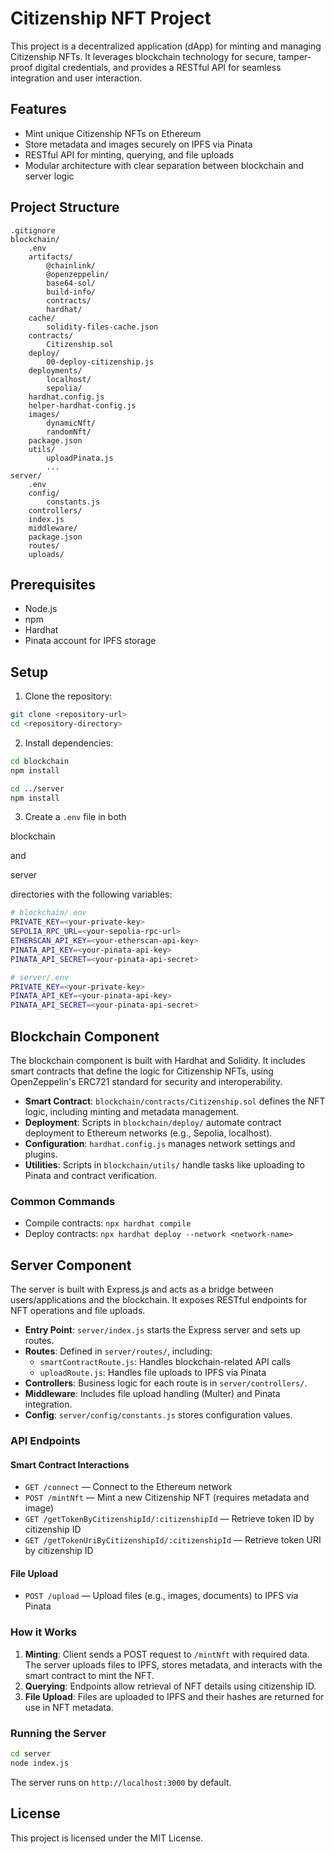 # Citizenship NFT Project

This project is a decentralized application (dApp) for minting and managing Citizenship NFTs. It leverages blockchain technology for secure, tamper-proof digital credentials, and provides a RESTful API for seamless integration and user interaction.

## Features
- Mint unique Citizenship NFTs on Ethereum
- Store metadata and images securely on IPFS via Pinata
- RESTful API for minting, querying, and file uploads
- Modular architecture with clear separation between blockchain and server logic

## Project Structure

```
.gitignore
blockchain/
	.env
	artifacts/
		@chainlink/
		@openzeppelin/
		base64-sol/
		build-info/
		contracts/
		hardhat/
	cache/
		solidity-files-cache.json
	contracts/
		Citizenship.sol
	deploy/
		00-deploy-citizenship.js
	deployments/
		localhost/
		sepolia/
	hardhat.config.js
	helper-hardhat-config.js
	images/
		dynamicNft/
		randomNft/
	package.json
	utils/
		uploadPinata.js
		...
server/
	.env
	config/
		constants.js
	controllers/
	index.js
	middleware/
	package.json
	routes/
	uploads/
```

## Prerequisites

- Node.js
- npm
- Hardhat
- Pinata account for IPFS storage

## Setup

1. Clone the repository:

```sh
git clone <repository-url>
cd <repository-directory>
```

2. Install dependencies:

```sh
cd blockchain
npm install

cd ../server
npm install
```

3. Create a `.env` file in both 

blockchain

 and 

server

 directories with the following variables:

```sh
# blockchain/.env
PRIVATE_KEY=<your-private-key>
SEPOLIA_RPC_URL=<your-sepolia-rpc-url>
ETHERSCAN_API_KEY=<your-etherscan-api-key>
PINATA_API_KEY=<your-pinata-api-key>
PINATA_API_SECRET=<your-pinata-api-secret>

# server/.env
PRIVATE_KEY=<your-private-key>
PINATA_API_KEY=<your-pinata-api-key>
PINATA_API_SECRET=<your-pinata-api-secret>
```

## Blockchain Component
The blockchain component is built with Hardhat and Solidity. It includes smart contracts that define the logic for Citizenship NFTs, using OpenZeppelin's ERC721 standard for security and interoperability.

- **Smart Contract**: `blockchain/contracts/Citizenship.sol` defines the NFT logic, including minting and metadata management.
- **Deployment**: Scripts in `blockchain/deploy/` automate contract deployment to Ethereum networks (e.g., Sepolia, localhost).
- **Configuration**: `hardhat.config.js` manages network settings and plugins.
- **Utilities**: Scripts in `blockchain/utils/` handle tasks like uploading to Pinata and contract verification.

### Common Commands
- Compile contracts: `npx hardhat compile`
- Deploy contracts: `npx hardhat deploy --network <network-name>`

## Server Component
The server is built with Express.js and acts as a bridge between users/applications and the blockchain. It exposes RESTful endpoints for NFT operations and file uploads.

- **Entry Point**: `server/index.js` starts the Express server and sets up routes.
- **Routes**: Defined in `server/routes/`, including:
  - `smartContractRoute.js`: Handles blockchain-related API calls
  - `uploadRoute.js`: Handles file uploads to IPFS via Pinata
- **Controllers**: Business logic for each route is in `server/controllers/`.
- **Middleware**: Includes file upload handling (Multer) and Pinata integration.
- **Config**: `server/config/constants.js` stores configuration values.

### API Endpoints
#### Smart Contract Interactions
- `GET /connect` — Connect to the Ethereum network
- `POST /mintNft` — Mint a new Citizenship NFT (requires metadata and image)
- `GET /getTokenByCitizenshipId/:citizenshipId` — Retrieve token ID by citizenship ID
- `GET /getTokenUriByCitizenshipId/:citizenshipId` — Retrieve token URI by citizenship ID

#### File Upload
- `POST /upload` — Upload files (e.g., images, documents) to IPFS via Pinata

### How it Works
1. **Minting**: Client sends a POST request to `/mintNft` with required data. The server uploads files to IPFS, stores metadata, and interacts with the smart contract to mint the NFT.
2. **Querying**: Endpoints allow retrieval of NFT details using citizenship ID.
3. **File Upload**: Files are uploaded to IPFS and their hashes are returned for use in NFT metadata.

### Running the Server
```bash
cd server
node index.js
```
The server runs on `http://localhost:3000` by default.

## License
This project is licensed under the MIT License.